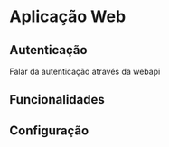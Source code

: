 Aplicação Web
=

Autenticação
-
Falar da autenticação através da webapi

Funcionalidades
-

Configuração
-
